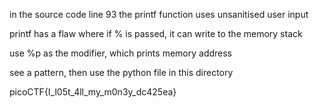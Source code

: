 in the source code line 93
the printf function uses unsanitised user input

printf has a flaw where if % is passed, it can write to the memory stack

use %p as the modifier, which prints memory address

see a pattern, then use the python file in this directory	

picoCTF{I_l05t_4ll_my_m0n3y_dc425ea}